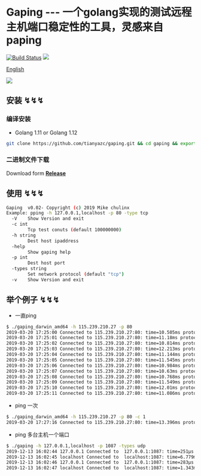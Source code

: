 # Gaping ---  一个golang实现的测试远程主机端口稳定性的工具，灵感来自paping

[![Build Status](https://travis-ci.org/tianyazc/gaping.svg?branch=master)](https://github.com/tianyazc/gaping)
[![](https://badge.juejin.im/entry/5c96245ce51d450a0e0a5c08/likes.svg?style=flat)](https://juejin.im/post/5c9623246fb9a070d14c33fc)

[English](https://github.com/tianyazc/gaping)

![](https://raw.githubusercontent.com/chulinx/imgs/master/2019-12-13-16.19.19.gif)

## 安装 ↯↯↯
### 编译安装
  - Golang 1.11 or Golang 1.12
```bash
git clone https://github.com/tianyazc/gaping.git && cd gaping && export GO111MODULE=on go build
```

### 二进制文件下载
Download form [**Release**](https://github.com/tianyazc/gaping/releases/tag/0.1)

## 使用 ↯↯↯

```bash
Gaping  v0.02- Copyright (c) 2019 Mike chulinx
Example: pping -h 127.0.0.1,localhost -p 80 -type tcp
  -V	Show Version and exit
  -c int
    	Tcp test conuts (default 100000000)
  -h string
    	Dest host ipaddress
  -help
    	Show gaping help
  -p int
    	Dest host port
  -types string
    	Set network protocol (default "tcp")
  -v	Show Version and exit
```

## 举个例子 ↯↯↯

- 一直ping

```bash
$ ./gaping_darwin_amd64 -h 115.239.210.27 -p 80
2019-03-20 17:25:00 Connected to 115.239.210.27:80: time=10.505ms protocol=TCP port=80
2019-03-20 17:25:01 Connected to 115.239.210.27:80: time=11.18ms protocol=TCP port=80
2019-03-20 17:25:02 Connected to 115.239.210.27:80: time=10.814ms protocol=TCP port=80
2019-03-20 17:25:03 Connected to 115.239.210.27:80: time=12.213ms protocol=TCP port=80
2019-03-20 17:25:04 Connected to 115.239.210.27:80: time=11.144ms protocol=TCP port=80
2019-03-20 17:25:05 Connected to 115.239.210.27:80: time=11.545ms protocol=TCP port=80
2019-03-20 17:25:06 Connected to 115.239.210.27:80: time=10.984ms protocol=TCP port=80
2019-03-20 17:25:07 Connected to 115.239.210.27:80: time=10.63ms protocol=TCP port=80
2019-03-20 17:25:08 Connected to 115.239.210.27:80: time=10.768ms protocol=TCP port=80
2019-03-20 17:25:09 Connected to 115.239.210.27:80: time=11.549ms protocol=TCP port=80
2019-03-20 17:25:10 Connected to 115.239.210.27:80: time=12.01ms protocol=TCP port=80
2019-03-20 17:25:11 Connected to 115.239.210.27:80: time=11.086ms protocol=TCP port=80
```
- ping 一次
```bash
$ ./gaping_darwin_amd64 -h 115.239.210.27 -p 80 -c 1
2019-03-20 17:27:16 Connected to 115.239.210.27:80: time=13.396ms protocol=TCP port=80
```
- ping 多台主机一个端口
```bash
$ ./gaping -h 127.0.0.1,localhost -p 1087 -types udp
2019-12-13 16:02:44 127.0.0.1 Connected to  127.0.0.1:1087: time=251µs protocol=udp port=1087
2019-12-13 16:02:45 localhost Connected to  localhost:1087: time=6.779ms protocol=udp port=1087
2019-12-13 16:02:46 127.0.0.1 Connected to  127.0.0.1:1087: time=283µs protocol=udp port=1087
2019-12-13 16:02:47 localhost Connected to  localhost:1087: time=1.343ms protocol=udp port=1087
```

